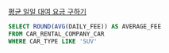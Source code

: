 [평균 일일 대여 요금 구하기](https://school.programmers.co.kr/learn/courses/30/lessons/151136)

```sql
SELECT ROUND(AVG(DAILY_FEE)) AS AVERAGE_FEE
FROM CAR_RENTAL_COMPANY_CAR
WHERE CAR_TYPE LIKE 'SUV'
```

